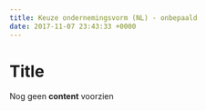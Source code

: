 ```yaml
---
title: Keuze ondernemingsvorm (NL) - onbepaald
date: 2017-11-07 23:43:33 +0000
---
```

# Title

Nog geen **content** voorzien